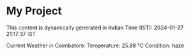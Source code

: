 # My Project

This content is dynamically generated in Indian Time (IST): 2024-01-27 21:17:37 IST


Current Weather in Coimbatore:
Temperature: 25.88 °C
Condition: haze
